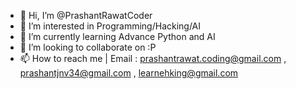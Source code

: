 - 👋 Hi, I’m @PrashantRawatCoder
- 👀 I’m interested in Programming/Hacking/AI
- 🌱 I’m currently learning Advance Python and AI
- 💞️ I’m looking to collaborate on :P
- 📫 How to reach me | Email : prashantrawat.coding@gmail.com , prashantjnv34@gmail.com , learnehking@gmail.com


<!---
PrashantRawatCoder/PrashantRawatCoder is a ✨ special ✨ repository because its `README.md` (this file) appears on your GitHub profile.
You can click the Preview link to take a look at your changes.
--->

